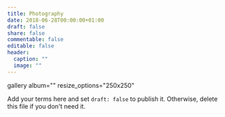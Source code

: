 ```yaml
---
title: Photography
date: 2018-06-28T00:00:00+01:00
draft: false
share: false
commentable: false
editable: false
header:
  caption: ""
  image: ""
---
```

gallery album="<photography>" resize_options="250x250"

Add your terms here and set `draft: false` to publish it. Otherwise, delete this file if you don't need it.
